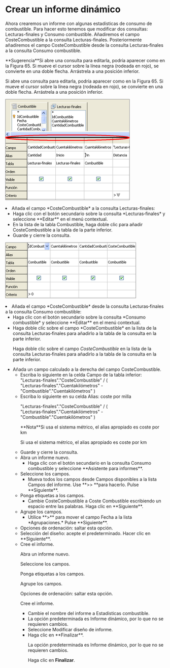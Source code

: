 
# Crear un informe dinámico

Ahora crearemos un informe con algunas estadísticas de consumo de combustible. Para hacer esto tenemos que modificar dos consultas: Lecturas-finales y Consumo combustible. Añadiremos el campo CosteCombustible a la consulta Lecturas-finales. Posteriormente añadiremos el campo CosteCombustible desde la consulta Lecturas‑finales a la consulta Consumo combustible.
<td width="16%" bgcolor="#83caff">**Sugerencia**</td><td width="84%" valign="top">Si abre una consulta para editarla, podría aparecer como en la Figura 65. Si mueve el cursor sobre la línea negra (rodeada en rojo), se convierte en una doble flecha. Arrástrela a una posición inferior.</td>

Si abre una consulta para editarla, podría aparecer como en la Figura 65. Si mueve el cursor sobre la línea negra (rodeada en rojo), se convierte en una doble flecha. Arrástrela a una posición inferior.

![](img/ConsultaEdicion.png)
<li>
Añada el campo *CosteCombustible* a la consulta Lecturas-finales:
</li>

<li style="list-style-type: none;">
<ul>
<li value="1">
Haga clic con el botón secundario sobre la consulta *Lecturas‑finales* y seleccione **Editar** en el menú contextual.
</li>
<li>
En la lista de la tabla Combustible, haga doble clic para añadir CosteCombustible a la tabla de la parte inferior.
</li>
<li>
Guarde y cierre la consulta.
</li>
</ul>
</li>

![](img/fig66.png)
<li>
Añada el campo *CosteCombustible* desde la consulta Lecturas‑finales a la consulta Consumo combustible:
</li>

<li style="list-style-type: none;">
<ul>
<li>
Haga clic con el botón secundario sobre la consulta *Consumo combustible* y seleccione **Editar** en el menú contextual.
</li>
<li>
Haga doble clic sobre el campo *CosteCombustible* en la lista de la consulta Lecturas‑finales para añadirlo a la tabla de la consulta en la parte inferior.
</li>

Haga doble clic sobre el campo *CosteCombustible* en la lista de la consulta Lecturas‑finales para añadirlo a la tabla de la consulta en la parte inferior.

<li>
Añada un campo calculado a la derecha del campo CosteCombustible.
</li>

<li style="list-style-type: none;">
<ul>
<li>
Escriba lo siguiente en la celda Campo de la tabla inferior:
"Lecturas-finales"."CosteCombustible" / ( "Lecturas‑finales"."Cuentakilómetros" - "Combustible"."Cuentakilómetros" )
</li>
<li>
Escriba lo siguiente en su celda Alias: coste por milla
</li>

"Lecturas-finales"."CosteCombustible" / ( "Lecturas‑finales"."Cuentakilómetros" - "Combustible"."Cuentakilómetros" )
<td width="15%" bgcolor="#94bd5e">**Nota**</td><td width="85%" valign="top">Si usa el sistema métrico, el alias apropiado es coste por km</td>

Si usa el sistema métrico, el alias apropiado es coste por km

<li>
Guarde y cierre la consulta.
</li>
<li>
Abra un informe nuevo.
<ul>
<li>
Haga clic con el botón secundario en la consulta Consumo combustible y seleccione **Asistente para informes**.
</li>
</ul>
</li>
<li>
Seleccione los campos.
<ul>
<li>
Mueva todos los campos desde Campos disponibles a la lista Campos del informe. Use **&gt;&gt; **para hacerlo. Pulse **Siguiente**.
</li>
</ul>
</li>
<li>
Ponga etiquetas a los campos.
<ul>
<li>
Cambie CosteCombustible a Coste Combustible escribiendo un espacio entre las palabras. Haga clic en **Siguiente**.
</li>
</ul>
</li>
<li>
Agrupe los campos.
<ul>
<li>
Utilice **&gt;** para mover el campo Fecha a la lista *Agrupaciones.* Pulse **Siguiente**.
</li>
</ul>
</li>
<li>
Opciones de ordenación: saltar esta opción.
</li>
<li>
Selección del diseño: acepte el predeterminado. Hacer clic en **Siguiente**.
</li>
<li>
Cree el informe.
</li>

Abra un informe nuevo.

Seleccione los campos.

Ponga etiquetas a los campos.

Agrupe los campos.

Opciones de ordenación: saltar esta opción.

Cree el informe.

<li style="list-style-type: none;">
<ul>
<li>
Cambie el nombre del informe a Estadísticas combustible.
</li>
<li>
La opción predeterminada es Informe dinámico, por lo que no se requieren cambios.
</li>
<li>
Seleccione Modificar diseño de informe.
</li>
<li>
Haga clic en **Finalizar**.
</li>

La opción predeterminada es Informe dinámico, por lo que no se requieren cambios.

Haga clic en **Finalizar**.

